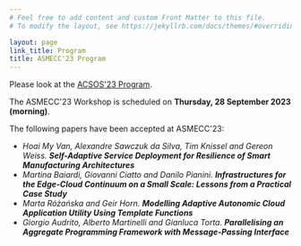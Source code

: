 ```yaml
---
# Feel free to add content and custom Front Matter to this file.
# To modify the layout, see https://jekyllrb.com/docs/themes/#overriding-theme-defaults

layout: page
link_title: Program
title: ASMECC'23 Program
---
```


Please look at the [ACSOS'23 Program](https://2023.acsos.org/info/program-at-a-glance).

The ASMECC'23 Workshop is scheduled on **Thursday, 28 September 2023 (morning)**.

The following papers have been accepted at ASMECC'23:

* _Hoai My Van, Alexandre Sawczuk da Silva, Tim Knissel and Gereon Weiss. **Self-Adaptive Service Deployment for Resilience of Smart Manufacturing Architectures**_
* _Martina Baiardi, Giovanni Ciatto and Danilo Pianini. **Infrastructures for the Edge-Cloud Continuum on a Small Scale: Lessons from a Practical Case Study**_
* _Marta Różańska and Geir Horn. **Modelling Adaptive Autonomic Cloud Application Utility Using Template Functions**_
* _Giorgio Audrito, Alberto Martinelli and Gianluca Torta. **Parallelising an Aggregate Programming Framework with Message-Passing Interface**_

